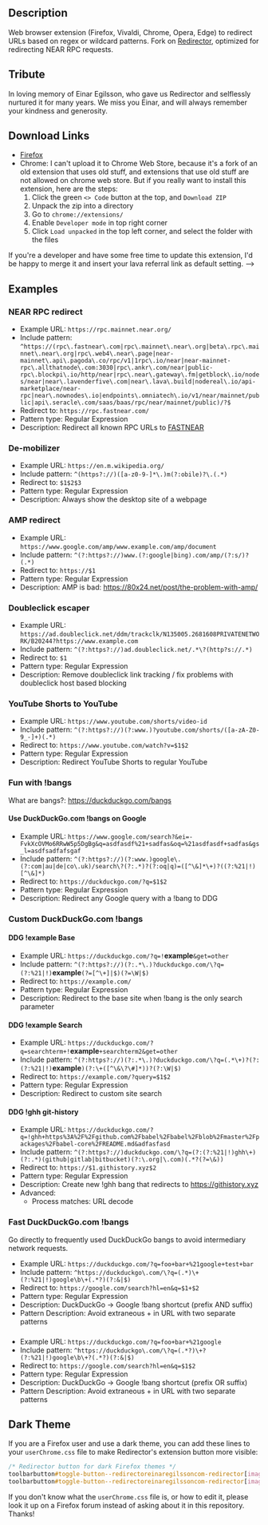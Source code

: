 ## Description
Web browser extension (Firefox, Vivaldi, Chrome, Opera, Edge) to redirect URLs based on regex or wildcard patterns. Fork on [Redirector](https://github.com/einaregilsson/Redirector), optimized for redirecting NEAR RPC requests.

## Tribute
In loving memory of Einar Egilsson, who gave us Redirector and selflessly nurtured it for many years.  We miss you Einar, and will always remember your kindness and generosity.

## Download Links
* [Firefox](https://addons.mozilla.org/en-US/firefox/addon/rpc-selector/)
* Chrome: I can't upload it to Chrome Web Store, because it's a fork of an old extension that uses old stuff, and extensions that use old stuff are not allowed on chrome web store. But if you really want to install this extension, here are the steps:
  1. Click the green `<> Code` button at the top, and `Download ZIP`
  2. Unpack the zip into a directory
  3. Go to `chrome://extensions/`
  4. Enable `Developer mode` in top right corner
  5. Click `Load unpacked` in the top left corner, and select the folder with the files

If you're a developer and have some free time to update this extension, I'd be happy to merge it and insert your lava referral link as default setting.
-->
<!--
Opera extension is no longer present (as of 2023/01/16)
* [Opera](https://addons.opera.com/extensions/details/redirector-2/)
-->

## Examples
### NEAR RPC redirect
- Example URL: `https://rpc.mainnet.near.org/`
- Include pattern: `^https://(rpc\.fastnear\.com|rpc\.mainnet\.near\.org|beta\.rpc\.mainnet\.near\.org|rpc\.web4\.near\.page|near-mainnet\.api\.pagoda\.co/rpc/v1|1rpc\.io/near|near-mainnet-rpc\.allthatnode\.com:3030|rpc\.ankr\.com/near|public-rpc\.blockpi\.io/http/near|rpc\.near\.gateway\.fm|getblock\.io/nodes/near|near\.lavenderfive\.com|near\.lava\.build|nodereal\.io/api-marketplace/near-rpc|near\.nownodes\.io|endpoints\.omniatech\.io/v1/near/mainnet/public|api\.seracle\.com/saas/baas/rpc/near/mainnet/public)/?$`
- Redirect to: `https://rpc.fastnear.com/`
- Pattern type: Regular Expression
- Description: Redirect all known RPC URLs to [FASTNEAR](https://fastnear.com/)

### De-mobilizer
- Example URL: `https://en.m.wikipedia.org/`
- Include pattern: `^(https?://)([a-z0-9-]*\.)m(?:obile)?\.(.*)`
- Redirect to: `$1$2$3`
- Pattern type: Regular Expression
- Description: Always show the desktop site of a webpage

### AMP redirect
- Example URL: `https://www.google.com/amp/www.example.com/amp/document`
- Include pattern: `^(?:https?://)www.(?:google|bing).com/amp/(?:s/)?(.*)`
- Redirect to: `https://$1`
- Pattern type: Regular Expression
- Description: AMP is bad: <https://80x24.net/post/the-problem-with-amp/>

### Doubleclick escaper
- Example URL: `https://ad.doubleclick.net/ddm/trackclk/N135005.2681608PRIVATENETWORK/B20244?https://www.example.com`
- Include pattern: `^(?:https?://)ad.doubleclick.net/.*\?(http?s://.*)`
- Redirect to: `$1`
- Pattern type: Regular Expression
- Description: Remove doubleclick link tracking / fix problems with doubleclick host based blocking

### YouTube Shorts to YouTube
- Example URL: `https://www.youtube.com/shorts/video-id`
- Include pattern: `^(?:https?://)(?:www.)?youtube.com/shorts/([a-zA-Z0-9_-]+)(.*)`
- Redirect to: `https://www.youtube.com/watch?v=$1$2`
- Pattern type: Regular Expression
- Description: Redirect YouTube Shorts to regular YouTube

### Fun with !bangs
What are bangs?: <https://duckduckgo.com/bangs>

#### Use DuckDuckGo.com !bangs on Google
- Example URL: `https://www.google.com/search?&ei=-FvkXcOVMo6RRwW5p5DgBg&q=asdfasdf%21+sadfas&oq=%21asdfasdf+sadfas&gs_l=asdfsadfafsgaf`
- Include pattern: `^(?:https?://)(?:www.)google\.(?:com|au|de|co\.uk)/search\?(?:.*)?(?:oq|q)=([^\&]*\+)?((?:%21|!)[^\&]*)`
- Redirect to: `https://duckduckgo.com/?q=$1$2`
- Pattern type: Regular Expression
- Description: Redirect any Google query with a !bang to DDG

### Custom DuckDuckGo.com !bangs

#### DDG !example Base
- Example URL: `https://duckduckgo.com/?q=!`__example__`&get=other`
- Include pattern: `^(?:https?://)(?:.*\.)?duckduckgo.com/\?q=(?:%21|!)`__example__`(?=[^\+]|$)(?=\W|$)`
- Redirect to: `https://example.com/`
- Pattern type: Regular Expression
- Description: Redirect to the base site when !bang is the only search parameter

#### DDG !example Search
- Example URL: `https://duckduckgo.com/?q=searchterm+!`__example__`+searchterm2&get=other`
- Include pattern: `^(?:https?://)(?:.*\.)?duckduckgo.com/\?q=(.*\+)?(?:(?:%21|!)`__example__`)(?:\+([^\&\?\#]*))?(?:\W|$)`
- Redirect to: `https://example.com/?query=$1$2`
- Pattern type: Regular Expression
- Description: Redirect to custom site search

#### DDG !ghh git-history
- Example URL: `https://duckduckgo.com/?q=!ghh+https%3A%2F%2Fgithub.com%2Fbabel%2Fbabel%2Fblob%2Fmaster%2Fpackages%2Fbabel-core%2FREADME.md&adfasfasd`
- Include pattern: `^(?:https?://)duckduckgo.com/\?q=(?:(?:%21|!)ghh\+)(?:.*)(github|gitlab|bitbucket)(?:\.org|\.com)(.*?(?=\&))`
- Redirect to: `https://$1.githistory.xyz$2`
- Pattern type: Regular Expression
- Description: Create new !ghh bang that redirects to <https://githistory.xyz>
- Advanced:
    - Process matches: URL decode
    
### Fast DuckDuckGo.com !bangs

Go directly to frequently used DuckDuckGo bangs to avoid intermediary network requests.

- Example URL: `https://duckduckgo.com/?q=foo+bar+%21google+test+bar`
- Include pattern: `^https://duckduckgo\.com/\?q=(.*)\+(?:%21|!)google\b\+(.*?)(?:&|$)`
- Redirect to: `https://google.com/search?hl=en&q=$1+$2`
- Pattern type: Regular Expression
- Description: DuckDuckGo → Google !bang shortcut (prefix AND suffix)
- Pattern Description: Avoid extraneous + in URL with two separate patterns  
###
  
- Example URL: `https://duckduckgo.com/?q=foo+bar+%21google`
- Include pattern: `^https://duckduckgo\.com/\?q=(.*?)\+?(?:%21|!)google\b\+?(.*?)(?:&|$)`
- Redirect to: `https://google.com/search?hl=en&q=$1$2`
- Pattern type: Regular Expression
- Description: DuckDuckGo → Google !bang shortcut (prefix OR suffix)
- Pattern Description: Avoid extraneous + in URL with two separate patterns

## Dark Theme
If you are a Firefox user and use a dark theme, you can add these lines to your `userChrome.css` file to make Redirector's extension button more visible:

```css
/* Redirector button for dark Firefox themes */
toolbarbutton#toggle-button--redirectoreinaregilssoncom-redirector[image*="active"] { filter: invert(1) brightness(6); }
toolbarbutton#toggle-button--redirectoreinaregilssoncom-redirector[image*="disabled"] { filter: invert(1) brightness(2.5); }
```

If you don't know what the `userChrome.css` file is, or how to edit it, please look it up on a Firefox forum instead of asking about it in this repository. Thanks!
